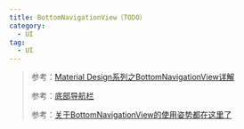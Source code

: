 ```yaml
---
title: BottomNavigationView（TODO）
category: 
  - UI
tag:
  - UI
---
```


> 参考：[Material Design系列之BottomNavigationView详解](https://www.jianshu.com/p/d12ddd1e241b)
> 
> 参考：[底部导航栏](https://developer.android.com/guide/navigation/navigation-ui#bottom_navigation)
> 
> 参考：[关于BottomNavigationView的使用姿势都在这里了](https://blog.csdn.net/qq_37381177/article/details/115393813)
